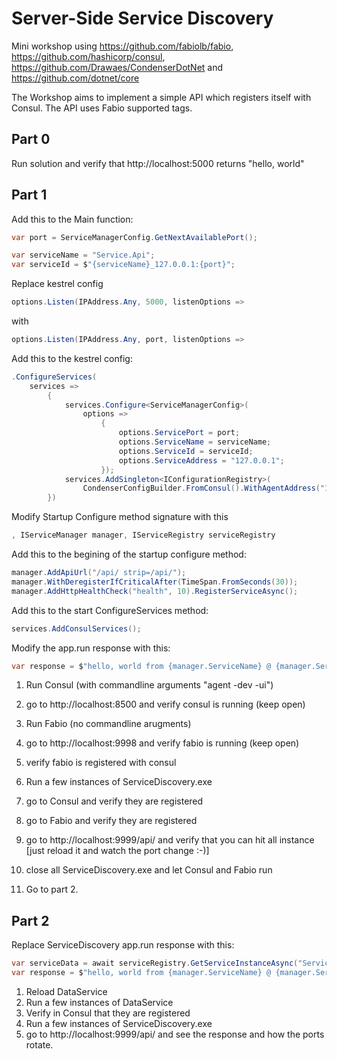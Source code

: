 # Server-Side Service Discovery
Mini workshop using https://github.com/fabiolb/fabio, https://github.com/hashicorp/consul, https://github.com/Drawaes/CondenserDotNet and https://github.com/dotnet/core

The Workshop aims to implement a simple API which registers itself with Consul. The API uses Fabio supported tags.

## Part 0
Run solution and verify that http://localhost:5000 returns "hello, world"

## Part 1
Add this to the Main function:
```C#
var port = ServiceManagerConfig.GetNextAvailablePort();

var serviceName = "Service.Api";
var serviceId = $"{serviceName}_127.0.0.1:{port}";
```

Replace kestrel config 
```C#
options.Listen(IPAddress.Any, 5000, listenOptions =>
```
with
```C#
options.Listen(IPAddress.Any, port, listenOptions => 
```

Add this to the kestrel config:
```C#
.ConfigureServices(
    services =>
        {
            services.Configure<ServiceManagerConfig>(
                options =>
                    {
                        options.ServicePort = port;
                        options.ServiceName = serviceName;
                        options.ServiceId = serviceId;
                        options.ServiceAddress = "127.0.0.1";
                    });
            services.AddSingleton<IConfigurationRegistry>(
                CondenserConfigBuilder.FromConsul().WithAgentAddress("127.0.0.1").WithAgentPort(8500).Build());
        })
```

Modify Startup Configure method signature with this
```C#
, IServiceManager manager, IServiceRegistry serviceRegistry
```

Add this to the begining of the startup configure method:
```C#
manager.AddApiUrl("/api/ strip=/api/");
manager.WithDeregisterIfCriticalAfter(TimeSpan.FromSeconds(30));
manager.AddHttpHealthCheck("health", 10).RegisterServiceAsync();
```

Add this to the start ConfigureServices method:
```C#
services.AddConsulServices();
```

Modify the app.run response with this:
```C#
var response = $"hello, world from {manager.ServiceName} @ {manager.ServiceAddress}:{manager.ServicePort}";
```

1. Run Consul (with commandline arguments "agent -dev -ui")
2. go to http://localhost:8500 and verify consul is running (keep open)

3. Run Fabio (no commandline arugments)
4. go to http://localhost:9998 and verify fabio is running (keep open)
5. verify fabio is registered with consul

6. Run a few instances of ServiceDiscovery.exe
7. go to Consul and verify they are registered
8. go to Fabio and verify they are registered
9. go to http://localhost:9999/api/ and verify that you can hit all instance [just reload it and watch the port change :-)]

10. close all ServiceDiscovery.exe and let Consul and Fabio run
11. Go to part 2.

## Part 2
Replace ServiceDiscovery app.run response with this:
```C#
var serviceData = await serviceRegistry.GetServiceInstanceAsync("Service.Data");
var response = $"hello, world from {manager.ServiceName} @ {manager.ServiceAddress}:{manager.ServicePort} using Service.Data: {serviceData.ID}";
```

1. Reload DataService
2. Run a few instances of DataService
3. Verify in Consul that they are registered
4. Run a few instances of ServiceDiscovery.exe
5. go to http://localhost:9999/api/ and see the response and how the ports rotate.